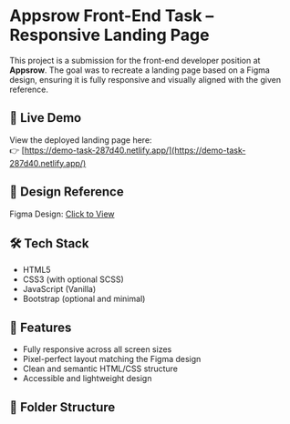 # Appsrow Front-End Task – Responsive Landing Page

This project is a submission for the front-end developer position at **Appsrow**. The goal was to recreate a landing page based on a Figma design, ensuring it is fully responsive and visually aligned with the given reference.

## 🔗 Live Demo
View the deployed landing page here:  
👉 [https://demo-task-287d40.netlify.app/](https://demo-task-287d40.netlify.app/)

## 📐 Design Reference
Figma Design: [Click to View](https://www.figma.com/design/qxArYSg4c9aVVDihhQn7TC/Demo-Task?node-id=1594-28&t=3itmq0YwRZFpDtPV-1)

## 🛠 Tech Stack
- HTML5
- CSS3 (with optional SCSS)
- JavaScript (Vanilla)
- Bootstrap (optional and minimal)

## 📱 Features
- Fully responsive across all screen sizes
- Pixel-perfect layout matching the Figma design
- Clean and semantic HTML/CSS structure
- Accessible and lightweight design

## 📁 Folder Structure
